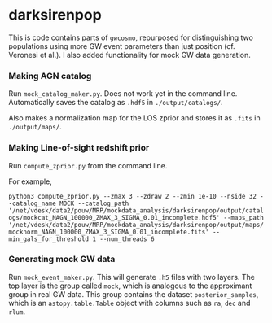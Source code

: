 # darksirenpop
This is code contains parts of `gwcosmo`, repurposed for distinguishing two populations using more GW event parameters than just position (cf. Veronesi et al.). 
I also added functionality for mock GW data generation.

### Making AGN catalog
Run `mock_catalog_maker.py`. Does not work yet in the command line.
Automatically saves the catalog as `.hdf5` in `./output/catalogs/`.

Also makes a normalization map for the LOS zprior and stores it as
`.fits` in `./output/maps/`.

### Making Line-of-sight redshift prior
Run `compute_zprior.py` from the command line.

For example,

`python3 compute_zprior.py --zmax 3 --zdraw 2 --zmin 1e-10 --nside 32 --catalog_name MOCK --catalog_path '/net/vdesk/data2/pouw/MRP/mockdata_analysis/darksirenpop/output/catalogs/mockcat_NAGN_100000_ZMAX_3_SIGMA_0.01_incomplete.hdf5' --maps_path '/net/vdesk/data2/pouw/MRP/mockdata_analysis/darksirenpop/output/maps/mocknorm_NAGN_100000_ZMAX_3_SIGMA_0.01_incomplete.fits' --min_gals_for_threshold 1 --num_threads 6`

<!-- python3 compute_zprior.py --zmax 3 --nside 16 --catalog_name MOCK --catalog_path '/net/vdesk/data2/pouw/MRP/mockdata_analysis/darksirenpop/output/catalogs/mockcat_NAGN_100000_ZMAX_3_SIGMA_0.01_incomplete_v13.hdf5' --maps_path '/net/vdesk/data2/pouw/MRP/mockdata_analysis/darksirenpop/output/maps/mocknorm_NAGN_100000_ZMAX_3_SIGMA_0.01_incomplete_v13.fits' --min_gals_for_threshold 1 --num_threads 6 --zdraw 2 --zmin 1e-10 --sigma 0.01 -->

### Generating mock GW data
Run `mock_event_maker.py`. This will generate `.h5` files with two layers. 
The top layer is the group called `mock`, which is analogous to the approximant group in real GW data.
This group contains the dataset `posterior_samples`, which is an `astopy.table.Table` object with columns such as `ra`, `dec` and `rlum`.

<!-- ### Calculating skymaps
The confidence sky areas are needed as well as the pixelated sky probabilities. This is easiest by making mock skymaps using
`ligo-skymap-from-samples` from `ligo.skymap`. I made a wrapper for this function called `make_skymaps.sh`. This allows automatic generations
of skymaps from all posterior sample files in a directory.

Arguments:
`--indir`
`--outdir`
`--jobs`
`--skip`

For example,

`bash make_skymaps.sh --indir /your/path/output/h5dir --outdir /your/path/output/fitsdir --jobs 4`

With 1000 samples and 6 jobs, I get 5s/map.
Doing 50000 samples and 6 jobs, 20-25 s/map.
bash make_skymaps.sh --indir /net/vdesk/data2/pouw/MRP/mockdata_analysis/darksirenpop/output/mock_posterior_samples --outdir /net/vdesk/data2/pouw/MRP/mockdata_analysis/darksirenpop/output/mock_skymaps --jobs 6 --skip 4700 -->